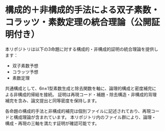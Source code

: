 # 構成的＋非構成的手法による双子素数・コラッツ・素数定理の統合理論（公開証明付き）

本リポジトリは以下の3命題に対する構成的・非構成的証明の統合理論を提供します：

- 双子素数予想
- コラッツ予想
- 素数定理

共通構成として、6n±1型素数生成と除去関数を軸に、論理的構成と密度補完による非構成的帰結を接続。
証明は再現コード・補題・除去構造・非構成的背理補完を含み、論文提出と同等密度を保持します。

各命題の構成的手法と非構成的補完は個別ファイルに記述されており、再現コードと構成理論が含まれています。
本リポジトリ内のファイル群により、論理・構成・再現の三軸を満たす証明が確認可能です。
